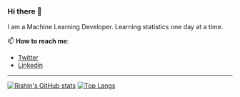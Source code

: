 ### Hi there 👋

I am a Machine Learning Developer. Learning statistics one day at a time. 


📫 **How to reach me**: 
- [Twitter](https://twitter.com/rishinrahim)
- [Linkedin](https://www.linkedin.com/in/rishinrahim/)

----

[![Rishin's GitHub stats](https://github-readme-stats.vercel.app/api?username=rishinrahim&show_icons=true&theme=material-palenight)](https://github.com/anuraghazra/github-readme-stats)
[![Top Langs](https://github-readme-stats.vercel.app/api/top-langs/?username=rishinrahim&theme=material-palenight&layout=compact)](https://github.com/anuraghazra/github-readme-stats)

<!--
**rishinrahim/rishinrahim** is a ✨ _special_ ✨ repository because its `README.md` (this file) appears on your GitHub profile.

Here are some ideas to get you started:

- 🔭 I’m currently working on ...
- 🌱 I’m currently learning ...
- 👯 I’m looking to collaborate on ...
- 🤔 I’m looking for help with ...
- 💬 Ask me about ...
- 📫 How to reach me: ...
- 😄 Pronouns: ...
- ⚡ Fun fact: ...
-->
